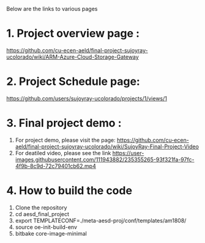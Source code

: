 Below are the links to various pages

# 1. Project overview page : 
https://github.com/cu-ecen-aeld/final-project-sujoyray-ucolorado/wiki/ARM-Azure-Cloud-Storage-Gateway

# 2. Project Schedule page: 
https://github.com/users/sujoyray-ucolorado/projects/1/views/1

# 3. Final project demo : 
1. For project demo, please visit the page: https://github.com/cu-ecen-aeld/final-project-sujoyray-ucolorado/wiki/SujoyRay-Final-Project-Video
2. For deatiled video, please see the link https://user-images.githubusercontent.com/111943882/235355265-93f321fa-97fc-4f9b-8c9d-72c79401cb62.mp4

# 4. How to build the code

  1. Clone the repository
  2. cd aesd_final_project
  3. export TEMPLATECONF=./meta-aesd-proj/conf/templates/am1808/
  4. source  oe-init-build-env
  5. bitbake core-image-minimal


